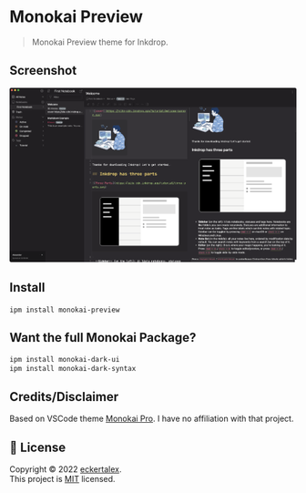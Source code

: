 # Monokai Preview

> Monokai Preview theme for Inkdrop.

## Screenshot

![Inkdrop Monokai](inkdrop-monokai.png)

## Install

```
ipm install monokai-preview
```

## Want the full Monokai Package?

```
ipm install monokai-dark-ui
ipm install monokai-dark-syntax
```

## Credits/Disclaimer

Based on VSCode theme [Monokai Pro](https://monokai.pro/). I have no affiliation with that project.

## 📝 License

Copyright &copy; 2022 [eckertalex](https://github.com/eckertalex).<br /> This project is
[MIT](https://github.com/eckertalex/inkdrop-monokai-preview-theme/blob/master/LICENSE) licensed.
